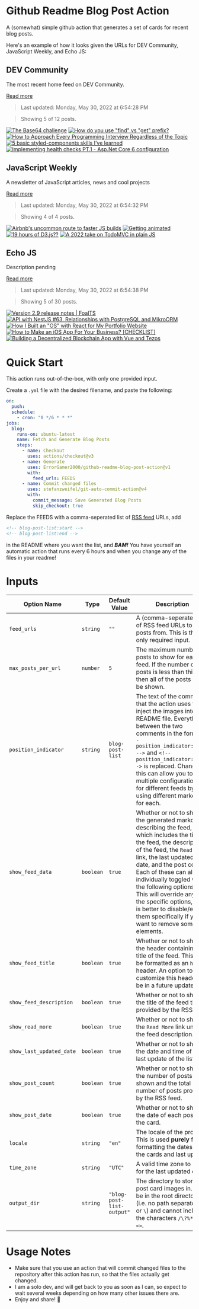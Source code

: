 # Github Readme Blog Post Action

A (somewhat) simple github action that generates a set of cards for recent blog posts.

Here's an example of how it looks given the URLs for DEV Community, JavaScript Weekly, and Echo JS:

<!-- post-list:start -->
## DEV Community

The most recent home feed on DEV Community.

[Read more](https://dev.to)
> Last updated: Monday, May 30, 2022 at 6:54:28 PM

> Showing 5 of 12 posts.

[![The Base64 challenge](https://raw.githubusercontent.com/ErrorGamer2000/github-readme-blog-post-action/main/generated_files/DEV_Community/The_Base64_challenge.svg)](https://dev.to/chad_r_stewart/the-base64-challenge-4adh)
[![How do you use "find" vs "get" prefix?](https://raw.githubusercontent.com/ErrorGamer2000/github-readme-blog-post-action/main/generated_files/DEV_Community/How_do_you_use__find__vs__get__prefix_.svg)](https://dev.to/attkinsonjakob/how-do-you-use-find-vs-get-prefix-5g8n)
[![How to Approach Every Programming Interview Regardless of the Topic](https://raw.githubusercontent.com/ErrorGamer2000/github-readme-blog-post-action/main/generated_files/DEV_Community/How_to_Approach_Every_Programming_Interview_Regardless_of_the_Topic.svg)](https://dev.to/dannyhabibs/how-to-approach-every-programming-interview-regardless-of-the-topic-30n5)
[![5 basic styled-components skills I’ve learned](https://raw.githubusercontent.com/ErrorGamer2000/github-readme-blog-post-action/main/generated_files/DEV_Community/5_basic_styled-components_skills_I’ve_learned.svg)](https://dev.to/lada496/5-basic-styled-components-skills-ive-learned-1n46)
[![Implementing health checks PT.1 - Asp.Net Core 6 configuration](https://raw.githubusercontent.com/ErrorGamer2000/github-readme-blog-post-action/main/generated_files/DEV_Community/Implementing_health_checks_PT.1_-_Asp.Net_Core_6_configuration.svg)](https://dev.to/krusty93/implementing-health-checks-pt1-aspnet-core-6-configuration-6gp)


## JavaScript Weekly

A newsletter of JavaScript articles, news and cool projects

[Read more](https://javascriptweekly.com/)
> Last updated: Monday, May 30, 2022 at 6:54:32 PM

> Showing 4 of 4 posts.

[![Airbnb's uncommon route to faster JS builds](https://raw.githubusercontent.com/ErrorGamer2000/github-readme-blog-post-action/main/generated_files/JavaScript_Weekly/Airbnb's_uncommon_route_to_faster_JS_builds.svg)](https://javascriptweekly.com/issues/591)
[![Getting animated](https://raw.githubusercontent.com/ErrorGamer2000/github-readme-blog-post-action/main/generated_files/JavaScript_Weekly/Getting_animated.svg)](https://javascriptweekly.com/issues/590)
[![19 hours of D3.js??](https://raw.githubusercontent.com/ErrorGamer2000/github-readme-blog-post-action/main/generated_files/JavaScript_Weekly/19_hours_of_D3.js__.svg)](https://javascriptweekly.com/issues/589)
[![A 2022 take on TodoMVC in plain JS](https://raw.githubusercontent.com/ErrorGamer2000/github-readme-blog-post-action/main/generated_files/JavaScript_Weekly/A_2022_take_on_TodoMVC_in_plain_JS.svg)](https://javascriptweekly.com/issues/588)


## Echo JS

Description pending

[Read more](
http://www.echojs.com
)
> Last updated: Monday, May 30, 2022 at 6:54:38 PM

> Showing 5 of 30 posts.

[![Version 2.9 release notes | FoalTS](https://raw.githubusercontent.com/ErrorGamer2000/github-readme-blog-post-action/main/generated_files/_Echo_JS_/Version_2.9_release_notes___FoalTS.svg)](https://foalts.org/blog/2022/05/29/version-2.9-release-notes)
[![API with NestJS #63. Relationships with PostgreSQL and MikroORM](https://raw.githubusercontent.com/ErrorGamer2000/github-readme-blog-post-action/main/generated_files/_Echo_JS_/API_with_NestJS__63._Relationships_with_PostgreSQL_and_MikroORM.svg)](http://wanago.io/2022/05/30/api-nestjs-relationships-postgresql-mikroorm/)
[![How I Built an "OS" with React for My Portfolio Website](https://raw.githubusercontent.com/ErrorGamer2000/github-readme-blog-post-action/main/generated_files/_Echo_JS_/How_I_Built_an__OS__with_React_for_My_Portfolio_Website.svg)](https://www.youtube.com/watch?v=JLgsiOKhz9Q)
[![How to Make an iOS App For Your Business? [CHECKLIST]](https://raw.githubusercontent.com/ErrorGamer2000/github-readme-blog-post-action/main/generated_files/_Echo_JS_/How_to_Make_an_iOS_App_For_Your_Business__[CHECKLIST].svg)](https://www.ideamotive.co/blog/how-to-make-an-ios-app-for-your-business)
[![
Building a Decentralized Blockchain App with Vue and Tezos
](https://raw.githubusercontent.com/ErrorGamer2000/github-readme-blog-post-action/main/generated_files/_Echo_JS_/_Building_a_Decentralized_Blockchain_App_with_Vue_and_Tezos_.svg)](
https://blog.openreplay.com/building-a-decentralized-app-with-vue-and-tezos
)


<!-- post-list:end -->

# Quick Start

This action runs out-of-the-box, with only one provided input.

Create a `.yml` file with the desired filename, and paste the following:

```yml
on:
  push:
  schedule:
    - cron: "0 */6 * * *"
jobs:
  blog:
    runs-on: ubuntu-latest
    name: Fetch and Generate Blog Posts
    steps:
      - name: Checkout
        uses: actions/checkout@v3
      - name: Generate
        uses: ErrorGamer2000/github-readme-blog-post-action@v1
        with:
          feed_urls: FEEDS
      - name: Commit changed files
        uses: stefanzweifel/git-auto-commit-action@v4
        with:
          commit_message: Save Generated Blog Posts
          skip_checkout: true
```

Replace the FEEDS with a comma-seperated list of [RSS feed](https://rss.com/blog/how-do-rss-feeds-work/) URLs, add

```md
<!-- blog-post-list:start -->
<!-- blog-post-list:end -->
```

in the README where you want the list, and **_BAM!_** You have yourself an automatic action that runs every 6 hours and when you change any of the files in your readme!

# Inputs

<table>
  <thead>
    <tr>
      <th>Option Name</th>
      <th>Type</th>
      <th>Default Value</th>
      <th>Description</th>
    </tr>
  </thead>
  <tbody>
    <tr>
      <td><code>feed_urls</code></td>
      <td><code>string</code></td>
      <td><code>""</code></td>
      <td>A (comma-seperated) list of RSS feed URLs to load posts from. This is the only required input.</td>
    </tr>
    <tr>
      <td><code>max_posts_per_url</code></td>
      <td><code>number</code></td>
      <td><code>5</code></td>
      <td>The maximum number of posts to show for each feed. If the number of posts is less than this, then all of the posts will be shown.</td>
    </tr>
    <tr>
      <td><code>position_indicator</code></td>
      <td><code>string</code></td>
      <td><code>blog-post-list</code></td>
      <td>The text of the comments that the action uses to inject the images into the README file. Everything between the two comments in the form <code>&lt;!-- position_indicator:start --&gt;</code> and <code>&lt;!-- position_indicator:end --&gt;</code> is replaced. Changing this can allow you to use multiple configurations for different feeds by using different markers for each.</td>
    </tr>
    <tr>
      <td><code>show_feed_data</code></td>
      <td><code>boolean</code></td>
      <td><code>true</code></td>
      <td>Whether or not to show the generated markdown describing the feed, which includes the title of the feed, the description of the feed, the <code>Read More</code> link, the last updated date, and the post count. Each of these can also be individually toggled with the following options. This will override any of the specific options, so it is better to disable/enable them specifically if you want to remove some elements.</td>
    </tr>
    <tr>
      <td><code>show_feed_title</code></td>
      <td><code>boolean</code></td>
      <td><code>true</code></td>
      <td>Whether or not to show the header containing the title of the feed. This will be formatted as an <code>h2</code> header. An option to customize this header will be in a future update.</td>
    </tr>
    <tr>
      <td><code>show_feed_description</code></td>
      <td><code>boolean</code></td>
      <td><code>true</code></td>
      <td>Whether or not to show the title of the feed that is provided by the RSS feed.</td>
    </tr>
    <tr>
      <td><code>show_read_more</code></td>
      <td><code>boolean</code></td>
      <td><code>true</code></td>
      <td>Whether or not to show the <code>Read More</code> link under the feed description.</td>
    </tr>
    <tr>
      <td><code>show_last_updated_date</code></td>
      <td><code>boolean</code></td>
      <td><code>true</code></td>
      <td>Whether or not to show the date and time of the last update of the list.</td>
    </tr>
    <tr>
      <td><code>show_post_count</code></td>
      <td><code>boolean</code></td>
      <td><code>true</code></td>
      <td>Whether or not to show the number of posts shown and the total number of posts provided by the RSS feed.</td>
    </tr>
    <tr>
      <td><code>show_post_date</code></td>
      <td><code>boolean</code></td>
      <td><code>true</code></td>
      <td>Whether or not to show the date of each post on the card.</td>
    </tr>
    <tr>
      <td><code>locale</code></td>
      <td><code>string</code></td>
      <td><code>"en"</code></td>
      <td>The locale of the project. This is used <strong>purely</strong> for formatting the dates of the cards and last update.</td>
    </tr>
    <tr>
      <td><code>time_zone</code></td>
      <td><code>string</code></td>
      <td><code>"UTC"</code></td>
      <td>A valid time zone to use for the last updated date.</td>
    </tr>
    <tr>
      <td><code>output_dir</code></td>
      <td><code>string</code></td>
      <td><code>"blog-post-list-output"</code></td>
      <td>The directory to store the post card images in. Must be in the root directory (i.e. no path separators <code>/</code> or <code>\</code>) and cannot include the characters <code>/\?%*:|"&lt;&gt;</code>.</td>
    </tr>
<!--
    <tr>
      <td><code></code></td>
      <td><cde></cde></td>
      <td><code></code></td>
      <td></td>
    </tr>
-->
  </tbody>
</table>

# Usage Notes

- Make sure that you use an action that will commit changed files to the repository after this action has run, so that the files actually get changed.
- I am a solo dev, and will get back to you as soon as I can, so expect to wait several weeks depending on how many other issues there are.
- Enjoy and share! 🤗
